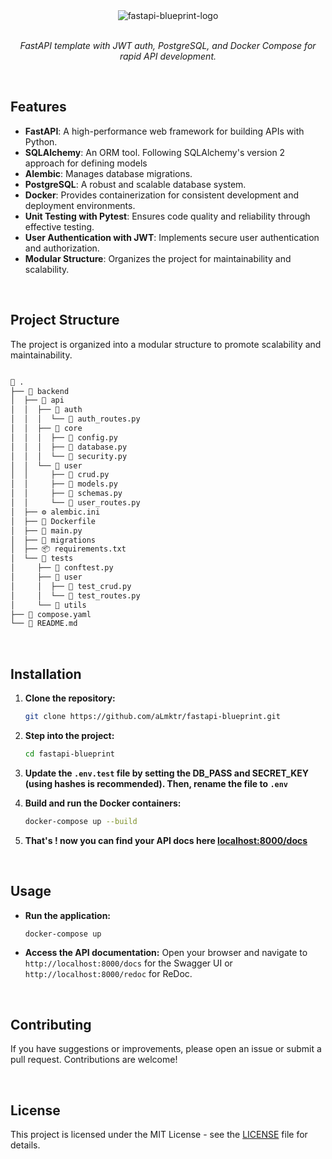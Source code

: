 <div align="center">
   <img src="https://github.com/user-attachments/assets/f4311d59-2dce-4542-b1e7-3973db6b9a5c" alt="fastapi-blueprint-logo" />
</div>
<br />
 <p align="center">
    <em>FastAPI template with JWT auth, PostgreSQL, and Docker Compose for rapid API development.</em>
 </p>
 
<br />

## Features

- **FastAPI**: A high-performance web framework for building APIs with Python.
- **SQLAlchemy**: An ORM tool. Following SQLAlchemy's version 2 approach for defining models
- **Alembic**: Manages database migrations.
- **PostgreSQL**: A robust and scalable database system.
- **Docker**: Provides containerization for consistent development and deployment environments.
- **Unit Testing with Pytest**: Ensures code quality and reliability through effective testing.
- **User Authentication with JWT**: Implements secure user authentication and authorization.
- **Modular Structure**: Organizes the project for maintainability and scalability.

<br />

## Project Structure

The project is organized into a modular structure to promote scalability and maintainability.

```bash

📁 .
├── 📁 backend
│  ├── 📁 api
│  │  ├── 📁 auth
│  │  │  └── 📄 auth_routes.py
│  │  ├── 📁 core
│  │  │  ├── 📄 config.py
│  │  │  ├── 📄 database.py
│  │  │  └── 📄 security.py
│  │  └── 📁 user
│  │     ├── 📄 crud.py
│  │     ├── 📄 models.py
│  │     ├── 📄 schemas.py
│  │     └── 📄 user_routes.py
│  ├── ⚙️ alembic.ini
│  ├── 🐳 Dockerfile
│  ├── 📄 main.py
│  ├── 📁 migrations
│  ├── 📦 requirements.txt
│  └── 📁 tests
│     ├── 📄 conftest.py
│     ├── 📁 user
│     │  ├── 📄 test_crud.py
│     │  └── 📄 test_routes.py
│     └── 📁 utils
├── 🐳 compose.yaml
└── 📑 README.md

```


<br />


## Installation

1. **Clone the repository:**

   ```bash
   git clone https://github.com/aLmktr/fastapi-blueprint.git
   ```

2. **Step into the project:**

   ```bash
   cd fastapi-blueprint 
   ```

3. **Update the `.env.test` file by setting the DB_PASS and SECRET_KEY (using hashes is recommended). Then, rename the file to `.env`**


4. **Build and run the Docker containers:**

   ```bash
   docker-compose up --build
   ```

5. **That's ! now you can find your API docs here [localhost:8000/docs](http://0.0.0.0:8000/docs)**

<br />

## Usage

- **Run the application:**

  ```bash
  docker-compose up
  ```

- **Access the API documentation:**
  Open your browser and navigate to `http://localhost:8000/docs` for the Swagger UI or `http://localhost:8000/redoc` for ReDoc.

<br />

## Contributing

If you have suggestions or improvements, please open an issue or submit a pull request. Contributions are welcome!

<br />

## License

This project is licensed under the MIT License - see the [LICENSE](LICENSE) file for details.
